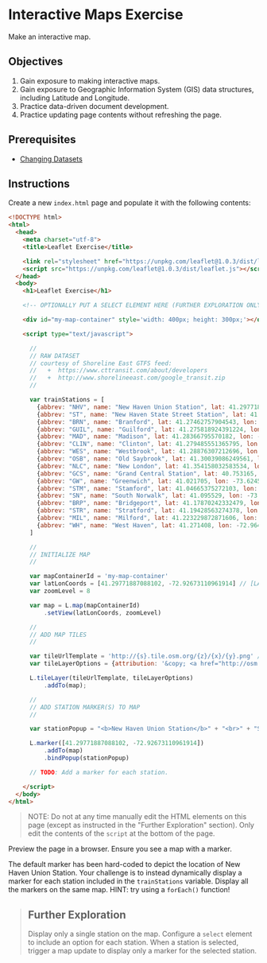 # Interactive Maps Exercise

Make an interactive map.

## Objectives

  1. Gain exposure to making interactive maps.
  2. Gain exposure to Geographic Information System (GIS) data structures, including Latitude and Longitude.
  3. Practice data-driven document development.
  4. Practice updating page contents without refreshing the page.

## Prerequisites

  + [Changing Datasets](/exercises/data-driven-documents/changing-datasets.md)

## Instructions

Create a new `index.html` page and populate it with the following contents:

```` html
<!DOCTYPE html>
<html>
  <head>
    <meta charset="utf-8">
    <title>Leaflet Exercise</title>

    <link rel="stylesheet" href="https://unpkg.com/leaflet@1.0.3/dist/leaflet.css" />
    <script src="https://unpkg.com/leaflet@1.0.3/dist/leaflet.js"></script>
  </head>
  <body>
    <h1>Leaflet Exercise</h1>

    <!-- OPTIONALLY PUT A SELECT ELEMENT HERE (FURTHER EXPLORATION ONLY) -->

    <div id="my-map-container" style='width: 400px; height: 300px;'></div>

    <script type="text/javascript">

      //
      // RAW DATASET
      // courtesy of Shoreline East GTFS feed:
      //   +  https://www.cttransit.com/about/developers
      //   +  http://www.shorelineeast.com/google_transit.zip
      //

      var trainStations = [
        {abbrev: "NHV", name: "New Haven Union Station", lat: 41.29771887088102, lon: -72.92673110961914, url: "http://www.shorelineeast.com/service_info/stations/nh_u.php"},
        {abbrev: "ST", name: "New Haven State Street Station", lat: 41.3049849812806, lon: -72.92176365852356, url: "http://www.shorelineeast.com/service_info/stations/nh_s.php"},
        {abbrev: "BRN", name: "Branford", lat: 41.27462757904543, lon: -72.81724601984024, url: "http://www.shorelineeast.com/service_info/stations/branford.php"},
        {abbrev: "GUIL", name: "Guilford", lat: 41.275818924391224, lon: -72.6736432313919, url: "http://www.shorelineeast.com/service_info/stations/guilford.php"},
        {abbrev: "MAD", name: "Madison", lat: 41.28366795570182, lon: -72.59953916072845, url: "http://www.shorelineeast.com/service_info/stations/madison.php"},
        {abbrev: "CLIN", name: "Clinton", lat: 41.279485551365795, lon: -72.52829968929291, url: "http://www.shorelineeast.com/service_info/stations/clinton.php"},
        {abbrev: "WES", name: "Westbrook", lat: 41.28876307212696, lon: -72.44840204715729, url: "http://www.shorelineeast.com/service_info/stations/westbrook.php"},
        {abbrev: "OSB", name: "Old Saybrook", lat: 41.30039086249561, lon: -72.37682461738586, url: "http://www.shorelineeast.com/service_info/stations/old_saybrook.php"},
        {abbrev: "NLC", name: "New London", lat: 41.354158032583534, lon: -72.0930764079094, url: "http://www.shorelineeast.com/service_info/stations/new_london.php"},
        {abbrev: "GCS", name: "Grand Central Station", lat: 40.753165, lon: -73.977379, url: "http://as0.mta.info/mnr/stations/station_detail.cfm"},
        {abbrev: "GW", name: "Greenwich", lat: 41.021705, lon: -73.624597, url: "http://as0.mta.info/mnr/stations/station_detail.cfm"},
        {abbrev: "STM", name: "Stamford", lat: 41.04665375272103, lon: -73.54284524917603, url: "http://as0.mta.info/mnr/stations/station_detail.cfm?key=226"},
        {abbrev: "SN", name: "South Norwalk", lat: 41.095529, lon: -73.421803, url: "http://as0.mta.info/mnr/stations/station_detail.cfm"},
        {abbrev: "BRP", name: "Bridgeport", lat: 41.17870242332479, lon: -73.18707704544067, url: "http://as0.mta.info/mnr/stations/station_detail.cfm?key=246"},
        {abbrev: "STR", name: "Stratford", lat: 41.19428563274378, lon: -73.13156604766846, url: "http://as0.mta.info/mnr/stations/station_detail.cfm?key=248"},
        {abbrev: "MIL", name: "Milford", lat: 41.223229872871606, lon: -73.05766582489014, url: "http://as0.mta.info/mnr/stations/station_detail.cfm?key=250"},
        {abbrev: "WH", name: "West Haven", lat: 41.271408, lon: -72.964722, url: "http://as0.mta.info/mnr/stations/station_detail.cfm?key=251"}
      ]

      //
      // INITIALIZE MAP
      //

      var mapContainerId = 'my-map-container'
      var latLonCoords = [41.29771887088102, -72.92673110961914] // [LAT, LON]
      var zoomLevel = 8

      var map = L.map(mapContainerId)
          .setView(latLonCoords, zoomLevel)

      //
      // ADD MAP TILES
      //

      var tileUrlTemplate = 'http://{s}.tile.osm.org/{z}/{x}/{y}.png' // just use this. don't worry about what it means
      var tileLayerOptions = {attribution: '&copy; <a href="http://osm.org/copyright">OpenStreetMap</a> contributors'} // just keep this

      L.tileLayer(tileUrlTemplate, tileLayerOptions)
          .addTo(map);

      //
      // ADD STATION MARKER(S) TO MAP
      //

      var stationPopup = "<b>New Haven Union Station</b>" + "<br>" + "Some content or context here. Maybe a clickable URL! Go crazy."

      L.marker([41.29771887088102, -72.92673110961914])
          .addTo(map)
          .bindPopup(stationPopup)

      // TODO: Add a marker for each station.

    </script>
  </body>
</html>
````

> NOTE: Do not at any time manually edit the HTML elements on this page (except as instructed in the "Further Exploration" section). Only edit the contents of the `script` at the bottom of the page.

Preview the page in a browser. Ensure you see a map with a marker.

The default marker has been hard-coded to depict the location of New Haven Union Station. Your challenge is to instead dynamically display a marker for each station included in the `trainStations` variable. Display all the markers on the same map. HINT: try using a `forEach()` function!

> ## Further Exploration
>
> Display only a single station on the map. Configure a `select` element to include an option for each station. When a station is selected, trigger a map update to display only a marker for the selected station.

